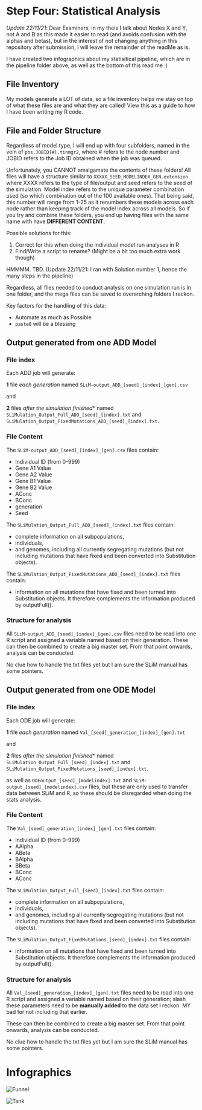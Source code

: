 # Step Four: Statistical Analysis #

*Update 22/11/21*: Dear Examiners, in my theis I talk about Nodes X and Y, not A and B as this made it easier to read (and avoids confusion with the alphas and betas), but in the interest of not changing anything in this repository after submission, I will leave the remainder of the readMe as is.


I have created two infographics about my statisitical pipeline, which are in the pipeline folder above, as well as the bottom of this read me :)

## File Inventory ##

My models generate a LOT of data, so a file inventory helps me stay on top of what these files are and what they are called! View this as a guide to how I have been writing my R code.

## File and Folder Structure ##

Regardless of model type, I will end up with four subfolders, named in the vein of `pbs.JOBID[#].tinmgr2`, where # refers to the node number and JOBID refers to the Job ID obtained when the job was queued.

Unfortunately, you CANNOT amalgamate the contents of these folders! All files will have a structure similar to `XXXXX_SEED_MODELINDEX_GEN.extension` where XXXX refers to the type of file/output and seed refers to the seed of the simulation. Model index refers to the unique parameter combination used (so which combination out of the 100 available ones). That being said, this number will range from 1-25 as it renumbers these models across each node rather than keeping track of the model index across all models. So if you try and combine these folders, you end up having files with the same name with have **DIFFERENT CONTENT**.

Possible solutions for this:
1. Correct for this when doing the individual model run analyses in R
2. Find/Write a script to rename? (Might be a bit too much extra work though)

HMMMM. TBD. (Update 22/11/21: I ran with Solution number 1, hence the many steps in the pipeline)

Regardless, all files needed to conduct analysis on one simulation run is in one folder, and the mega files can be saved to overarching folders I reckon.

Key factors for the handling of this data:
* Automate as much as Possible
* `paste0` will be a blessing

## Output generated from one ADD Model ##
### File index ####

Each ADD job will generate:

**1** file *each generation* named `SLiM-output_ADD_[seed]_[index]_[gen].csv`

and

**2** files *after the simulation finished** named
`SLiMulation_Output_Full_ADD_[seed]_[index].txt` and `SLiMulation_Output_FixedMutations_ADD_[seed]_[index].txt`.

### File Content ###

The `SLiM-output_ADD_[seed]_[index]_[gen].csv` files contain:
* Individual ID (from 0-999)
* Gene A1 Value
* Gene A2 Value
* Gene B1 Value
* Gene B2 Value
* AConc
* BConc
* generation
* Seed

The `SLiMulation_Output_Full_ADD_[seed]_[index].txt` files contain:
* complete information on all subpopulations,
* individuals,
* and genomes, including all currently segregating mutations (but not including mutations that have fixed and been converted into Substitution objects).


The `SLiMulation_Output_FixedMutations_ADD_[seed]_[index].txt` files contain:
* information on all mutations that have fixed and been turned into Substitution objects. It therefore complements the information produced by
outputFull().

### Structure for analysis ###

All `SLiM-output_ADD_[seed]_[index]_[gen].csv` files need to be read into one R script and assigned a variable named based on their generation.
These can then be combined to create a big master set. From that point onwards, analysis can be conducted.

No clue how to handle the txt files yet but I am sure the SLiM manual has some pointers.



## Output generated from one ODE Model ##
### File index ####

Each ODE job will generate:

**1** file *each generation* named `Val_[seed]_generation_[index]_[gen].txt`

and

**2** files *after the simulation finished** named
`SLiMulation_Output_Full_[seed]_[index].txt` and `SLiMulation_Output_FixedMutations_[seed]_[index].txt`.

as well as `ODEoutput_[seed]_[modelindex].txt` and `SLiM-output_[seed]_[modelindex].csv` files, but these are only used to transfer data between SLiM and R, so these should be disregarded when doing the stats analysis.

### File Content ###

The `Val_[seed]_generation_[index]_[gen].txt` files contain:
* Individual ID (from 0-999)
* AAlpha
* ABeta
* BAlpha
* BBeta
* BConc
* AConc


The `SLiMulation_Output_Full_[seed]_[index].txt` files contain:
* complete information on all subpopulations,
* individuals,
* and genomes, including all currently segregating mutations (but not including mutations that have fixed and been converted into Substitution objects).


The `SLiMulation_Output_FixedMutations_[seed]_[index].txt` files contain:
* information on all mutations that have fixed and been turned into Substitution objects. It therefore complements the information produced by
outputFull().

### Structure for analysis ###

All `Val_[seed]_generation_[index]_[gen].txt` files need to be read into one R script and assigned a variable named based on their generation; slash these parameters need to be **manually added** to the data set I reckon. MY bad for not including that earlier.

These can then be combined to create a big master set. From that point onwards, analysis can be conducted.

No clue how to handle the txt files yet but I am sure the SLiM manual has some pointers.


# Infographics #

![Funnel](https://github.com/sknief/honours/blob/master/4_Analysis/Data%20funnel%20Infographics.png)

![Tank](https://github.com/sknief/honours/blob/master/4_Analysis/TANK.png)
